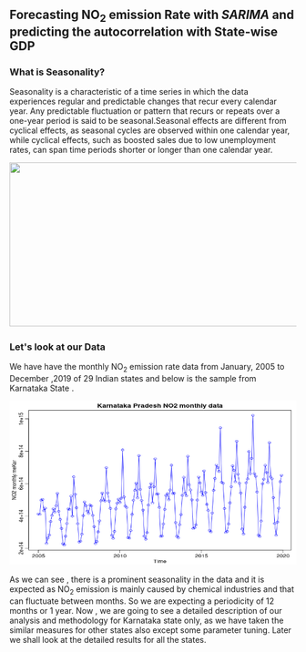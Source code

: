 <h2><b>Forecasting NO<sub>2</sub> emission Rate with <i>SARIMA</i> and predicting the autocorrelation with State-wise GDP</b></h2>
<h3>What is Seasonality?</h3>
<p>Seasonality is a characteristic of a time series in which the data experiences regular and predictable changes that recur every calendar year. Any predictable fluctuation or pattern that recurs or repeats over a one-year period is said to be seasonal.Seasonal effects are different from cyclical effects, as seasonal cycles are observed within one calendar year, while cyclical effects, such as boosted sales due to low unemployment rates, can span time periods shorter or longer than one calendar year.</p>
<p align="center">
  <img width="568" height="288" src="https://s3-eu-west-1.amazonaws.com/ppreviews-plos-725668748/1713638/preview.jpg" >
</p>
<h3>Let's look at our Data</h3>
<p>We have have the monthly NO<sub>2</sub> emission rate data from January, 2005 to December ,2019  of 29 Indian states and below is the sample from Karnataka State . </p>
<p align="center">
  <img width="568" height="288" src="https://github.com/Nilotpal1998/TimeSeries/blob/main/Karnataka/Original_Karnataka.png" >
</p>
<p>As we can see , there is a prominent seasonality in the data and it is expected as NO<sub>2</sub> emission is mainly caused by chemical industries and that can fluctuate between months. So we are expecting a periodicity of 12 months or 1 year. Now , we are going to see a detailed description of our analysis and methodology for Karnataka state only, as we have taken the similar measures for other states also except some parameter tuning. Later we shall look at the detailed results for all the states.</p>
